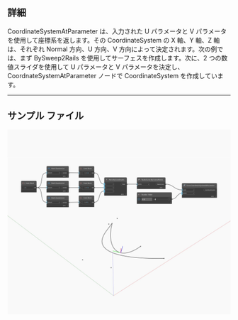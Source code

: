 ## 詳細
CoordinateSystemAtParameter は、入力された U パラメータと V パラメータを使用して座標系を返します。その CoordinateSystem の X 軸、Y 軸、Z 軸は、それぞれ Normal 方向、U 方向、V 方向によって決定されます。次の例では、まず BySweep2Rails を使用してサーフェスを作成します。次に、2 つの数値スライダを使用して U パラメータと V パラメータを決定し、CoordnateSystemAtParameter ノードで CoordinateSystem を作成しています。
___
## サンプル ファイル

![CoordinateSystemAtParameter](./Autodesk.DesignScript.Geometry.Curve.CoordinateSystemAtParameter_img.jpg)

